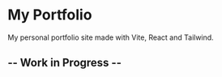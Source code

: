 # My Portfolio
My personal portfolio site made with Vite, React and Tailwind.

## -- Work in Progress --
